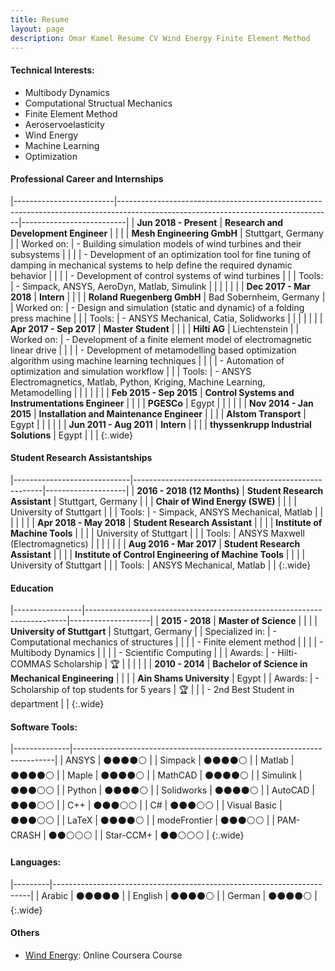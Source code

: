 ```yaml
---
title: Resume
layout: page
description: Omar Kamel Resume CV Wind Energy Finite Element Method
---
```

<!-- ![Profile Image]({{ site.url }}/{{ site.picture }}){:height="200px" width="200px"} -->

#### Technical Interests:
- Multibody Dynamics
- Computational Structual Mechanics
- Finite Element Method
- Aeroservoelasticity
- Wind Energy
- Machine Learning
- Optimization

#### Professional Career and Internships

|-------------------------|-----------------------------------------------------------------------------------------------------------------------------------|--------------------------|
| **Jun 2018 - Present**  | **Research and Development Engineer**                                                                                             |                          |
|                         | **Mesh Engineering GmbH**                                                                                                         | Stuttgart, Germany       |
| Worked on:              | - Building simulation models of wind turbines and their subsystems                                                                  |                          |
|                         | - Development of an optimization tool for fine tuning of damping in mechanical systems to help define the required dynamic behavior |                          |
|                         | - Development of control systems of wind turbines                                                                                   |                          |
| Tools:                  | - Simpack, ANSYS, AeroDyn, Matlab, Simulink                                                                                         |                          |
|                         |                                                                                                                                   |                          |
| **Dec 2017 - Mar 2018** | **Intern**                                                                                                                        |                          |
|                         | **Roland Ruegenberg GmbH**                                                                                                        | Bad Sobernheim, Germany  |
| Worked on:              | - Design and simulation (static and dynamic) of a folding press machine                                                             |                          |
| Tools:                  | - ANSYS Mechanical, Catia, Solidworks                                                                                               |                          |
|                         |                                                                                                                                   |                          |
| **Apr 2017 - Sep 2017** | **Master Student**                                                                                                                |                          |
|                         | **Hilti AG**                                                                                                                      | Liechtenstein            |
| Worked on:              | - Development of a finite element model of electromagnetic linear drive                                                             |                          |
|                         | - Development of metamodelling based optimization algorithm using machine learning techniques                                       |                          |
|                         | - Automation of optimization and simulation workflow                                                                                |                          |
| Tools:                  | - ANSYS Electromagnetics, Matlab, Python, Kriging, Machine Learning, Metamodelling                                                  |                          |
|                         |                                                                                                                                   |                          |
| **Feb 2015 - Sep 2015** | **Control Systems and Instrumentations Engineer**                                                                                 |                          |
|                         | **PGESCo**                                                                                                                        | Egypt                    |
|                         |                                                                                                                                   |                          |
| **Nov 2014 - Jan 2015** | **Installation and Maintenance Engineer**                                                                                         |                          |
|                         | **Alstom Transport**                                                                                                              | Egypt                    |
|                         |                                                                                                                                   |                          |
| **Jun 2011 - Aug 2011** | **Intern**                                                                                                                        |                          |
|                         | **thyssenkrupp Industrial Solutions**                                                                                             | Egypt                    |                                                                                                                                                                                         |                                                                                                                                                 |
{:.wide}


#### Student Research Assistantships

|-----------------------------|-------------------------------------------------------|--------------------|
| **2016 - 2018 (12 Months)** | **Student Research Assistant**                        | Stuttgart, Germany |
|                             | **Chair of Wind Energy (SWE)**                        |                    |
|                             | University of Stuttgart                               |                    |
| Tools:                      | - Simpack, ANSYS Mechanical, Matlab                   |                    |
|                             |                                                       |                    |
| **Apr 2018 - May 2018**     | **Student Research Assistant**                        |                    |
|                             | **Institute of Machine Tools**                        |                    |
|                             | University of Stuttgart                               |                    |
| Tools:                      | ANSYS Maxwell (Electromagnetics)                      |                    |
|                             |                                                       |                    |
| **Aug 2016 - Mar 2017**     | **Student Research Assistant**                        |                    |
|                             | **Institute of Control Engineering of Machine Tools** |                    |
|                             | University of Stuttgart                               |                    |
| Tools:                      | ANSYS Mechanical, Matlab                              |                    |
{:.wide}

#### Education


|-----------------|-------------------------------------------------------------------------|--------------------|
| **2015 - 2018** | **Master of Science**                                                   |                    |
|                 | **University of Stuttgart**                                             | Stuttgart, Germany |
| Specialized in: | - Computational mechanics of structures                                 |                    |
|                 | - Finite element method                                                 |                    |
|                 | - Multibody Dynamics                                                    |                    |
|                 | - Scientific Computing                                                  |                    |
| Awards:         | - Hilti-COMMAS Scholarship                                              | :trophy:           |
|                 |                                                                         |                    |
| **2010 - 2014** | **Bachelor of Science in Mechanical Engineering**                       |                    |
|                 | **Ain Shams University**                                                | Egypt              |
| Awards:         | - Scholarship of top students for 5 years                               | :trophy:           |
|                 | - 2nd Best Student in department                                        |                    |
{:.wide}


#### Software Tools:

|--------------|-------------------------------------------------------------------------|
| ANSYS        | :black_circle::black_circle::black_circle::black_circle::white_circle:  |
| Simpack      | :black_circle::black_circle::black_circle::black_circle::white_circle:  |
| Matlab       | :black_circle::black_circle::black_circle::black_circle::white_circle:  |
| Maple        | :black_circle::black_circle::black_circle::black_circle::white_circle:  |
| MathCAD      | :black_circle::black_circle::black_circle::black_circle::white_circle:  |
| Simulink     | :black_circle::black_circle::black_circle::white_circle::white_circle:  |
| Python       | :black_circle::black_circle::black_circle::black_circle::white_circle:  |
| Solidworks   | :black_circle::black_circle::black_circle::black_circle::white_circle:  |
| AutoCAD      | :black_circle::black_circle::black_circle::white_circle::white_circle:  |
| C++          | :black_circle::black_circle::black_circle::white_circle::white_circle:  |
| C#           | :black_circle::black_circle::black_circle::white_circle::white_circle:  |
| Visual Basic | :black_circle::black_circle::black_circle::white_circle::white_circle:  |
| LaTeX        | :black_circle::black_circle::black_circle::black_circle::white_circle:  |
| modeFrontier | :black_circle::black_circle::black_circle::white_circle::white_circle:  |
| PAM-CRASH    | :black_circle::black_circle::white_circle::white_circle::white_circle:  |
| Star-CCM+    | :black_circle::black_circle::white_circle::white_circle::white_circle:  |
{:.wide}


#### Languages:

|---------|------------------------------------------------------------------------|
| Arabic  | :black_circle::black_circle::black_circle::black_circle::black_circle: |
| English | :black_circle::black_circle::black_circle::black_circle::white_circle: |
| German  | :black_circle::black_circle::black_circle::black_circle::white_circle: |
{:.wide}

#### Others
- [Wind Energy](https://www.coursera.org/account/accomplishments/verify/YV466HVSFW2U): Online Coursera Course